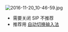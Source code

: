 
![2016-11-20_10-46-59.jpg](https://openfilecdn.upupmo.com/upupmo-article/mac/basic/mac-system-42-abc-input.png)


- 需要关闭 SIP 不推荐
- 推荐用 [自动切换输入法](https://www.upupmo.com/subject?cpid=111111111111111211)

